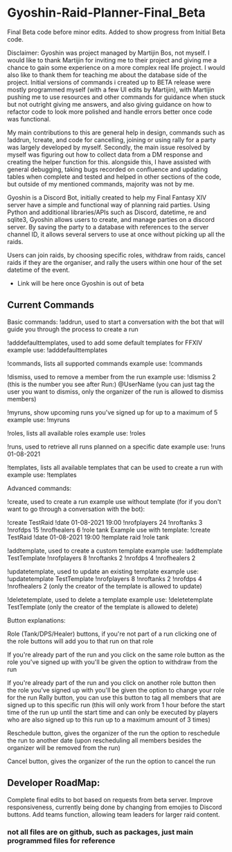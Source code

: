 # Gyoshin-Raid-Planner-Final_Beta
Final Beta code before minor edits. Added to show progress from Initial Beta code. 

Disclaimer: Gyoshin was project managed by Martijin Bos, not myself. I would like to thank Martijin for inviting me to their project and giving me a chance to gain some experience on a more complex real life project. I would also like to thank them for teaching me about the database side of the project. Initial versions of commands i created up to BETA release were mostly programmed myself (with a few UI edits by Martijin), with Martijin pushing me to use resources and other commands for guidance when stuck but not outright giving me answers, and also giving guidance on how to refactor code to look more polished and handle errors better once code was functional.

My main contributions to this are general help in design, commands such as !addrun, !create, and code for cancelling, joining or using rally for a party was largely developed by myself. Secondly, the main issue resolved by myself was figuring out how to collect data from a DM response and creating the helper function for this. alongside this, I have assisted with general debugging, taking bugs recorded on confluence and updating tables when complete and tested and helped in other sections of the code, but outside of my mentioned commands, majority was not by me. 

Gyoshin is a Discord Bot, initially created to help my Final Fantasy XIV server have a simple and functional way of planning raid parties. Using Python and additional libraries/APIs such as Discord, datetime, re and sqlite3, Gyoshin allows users to create, and manage parties on a discord server. By saving the party to a database with references to the server channel ID, it allows several servers to use at once without picking up all the raids. 

Users can join raids, by choosing specific roles, withdraw from raids, cancel raids if they are the organiser, and rally the users within one hour of the set datetime of the event.


- Link will be here once Gyoshin is out of beta

## Current Commands
Basic commands:
!addrun, used to start a conversation with the bot that will guide you through the process to create a run

!adddefaulttemplates, used to add some default templates for FFXIV example use: !adddefaulttemplates

!commands, lists all supported commands example use: !commands

!dismiss, used to remove a member from the run example use: !dismiss 2 (this is the number you see after Run:) @UserName (you can just tag the user you want to dismiss, only the 
organizer of the run is allowed to dismiss members)

!myruns, show upcoming runs you've signed up for up to a maximum of 5 example use: !myruns

!roles, lists all available roles example use: !roles

!runs, used to retrieve all runs planned on a specific date example use: !runs 01-08-2021

!templates, lists all available templates that can be used to create a run with example use: !templates

Advanced commands:

!create, used to create a run example use without template (for if you don't want to go through a conversation with the bot):

!create TestRaid !date 01-08-2021 19:00 !nrofplayers 24 !nroftanks 3 !nrofdps 15 !nrofhealers 6 !role tank
Example use with template:
!create TestRaid !date 01-08-2021 19:00 !template raid !role tank

!addtemplate, used to create a custom template example use: !addtemplate TestTemplate !nrofplayers 8 !nroftanks 2 !nrofdps 4 !nrofhealers 2

!updatetemplate, used to update an existing template example use: !updatetemplate TestTemplate !nrofplayers 8 !nroftanks 2 !nrofdps 4 !nrofhealers 2 (only the creator of the template is allowed to update)

!deletetemplate, used to delete a template example use: !deletetemplate TestTemplate (only the creator of the template is allowed to delete)

Button explanations:

Role (Tank/DPS/Healer) buttons, if you're not part of a run clicking one of the role buttons will add you to that run on that role

If you're already part of the run and you click on the same role button as the role you've signed up with you'll be given the option to withdraw from the run

If you're already part of the run and you click on another role button then the role you've signed up with you'll be given the option to change your role for the run
Rally button, you can use this button to tag all members that are signed up to this specific run (this will only work from 1 hour before the start time of the run up until the start time and can only be executed by players who are also signed up to this run up to a maximum amount of 3 times)

Reschedule button, gives the organizer of the run the option to reschedule the run to another date (upon rescheduling all members besides the organizer will be removed from the run)

Cancel button, gives the organizer of the run the option to cancel the run

## Developer RoadMap:

Complete final edits to bot based on requests from beta server.
Improve responsiveness, currently being done by changing from emojies to Discord buttons.
Add teams function, allowing team leaders for larger raid content.

### not all files are on github, such as packages, just main programmed files for reference

